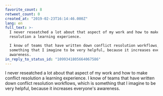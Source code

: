 ```yaml
---
favorite_count: 8
retweet_count: 0
created_at: "2019-02-23T16:14:46.000Z"
lang: en
full_text: >-
  I never reseatched a lot about that aspect of my work and how to make conflict
  resolution a learning experience.

  I know of teams that have written down conflict resolution workflows, which is
  something that I imagine to be very helpful, because it increases everyone's
  awareness.
in_reply_to_status_id: "1099341805664067586"
---
```


I never reseatched a lot about that aspect of my work and how to make conflict
resolution a learning experience. I know of teams that have written down
conflict resolution workflows, which is something that I imagine to be very
helpful, because it increases everyone's awareness.
